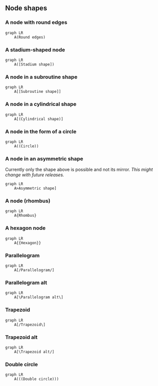 ## Node shapes [​](#node-shapes)

### A node with round edges [​](#a-node-with-round-edges)

```mermaid
graph LR
    A(Round edges)
```

### A stadium-shaped node [​](#a-stadium-shaped-node)

```mermaid
graph LR
    A([Stadium shape])
```

### A node in a subroutine shape [​](#a-node-in-a-subroutine-shape)

```mermaid
graph LR
    A[[Subroutine shape]]
```

### A node in a cylindrical shape [​](#a-node-in-a-cylindrical-shape)

```mermaid
graph LR
    A[(Cylindrical shape)]
```

### A node in the form of a circle [​](#a-node-in-the-form-of-a-circle)

```mermaid
graph LR
    A((Circle))
```

### A node in an asymmetric shape [​](#a-node-in-an-asymmetric-shape)

Currently only the shape above is possible and not its mirror. *This might change with future releases.*

```mermaid
graph LR
    A>Asymmetric shape]
```

### A node (rhombus) [​](#a-node-rhombus)

```mermaid
graph LR
    A{Rhombus}
```

### A hexagon node [​](#a-hexagon-node)

```mermaid
graph LR
    A{{Hexagon}}
```

### Parallelogram [​](#parallelogram)

```mermaid
graph LR
    A[/Parallelogram/]
```

### Parallelogram alt [​](#parallelogram-alt)

```mermaid
graph LR
    A[\Parallelogram alt\]
```

### Trapezoid [​](#trapezoid)

```mermaid
graph LR
    A[/Trapezoid\]
```

### Trapezoid alt [​](#trapezoid-alt)

```mermaid
graph LR
    A[\Trapezoid alt/]
```

### Double circle [​](#double-circle)

```mermaid
graph LR
    A(((Double circle)))